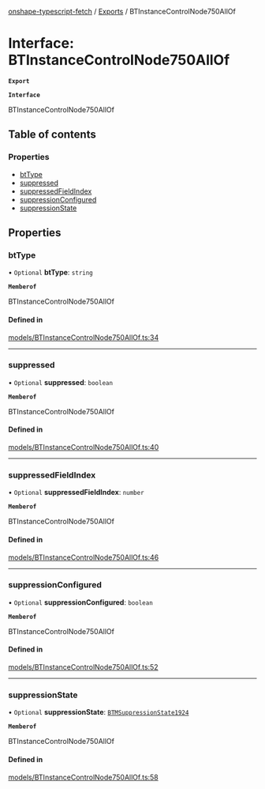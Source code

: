 [onshape-typescript-fetch](../README.md) / [Exports](../modules.md) / BTInstanceControlNode750AllOf

# Interface: BTInstanceControlNode750AllOf

**`Export`**

**`Interface`**

BTInstanceControlNode750AllOf

## Table of contents

### Properties

- [btType](BTInstanceControlNode750AllOf.md#bttype)
- [suppressed](BTInstanceControlNode750AllOf.md#suppressed)
- [suppressedFieldIndex](BTInstanceControlNode750AllOf.md#suppressedfieldindex)
- [suppressionConfigured](BTInstanceControlNode750AllOf.md#suppressionconfigured)
- [suppressionState](BTInstanceControlNode750AllOf.md#suppressionstate)

## Properties

### btType

• `Optional` **btType**: `string`

**`Memberof`**

BTInstanceControlNode750AllOf

#### Defined in

[models/BTInstanceControlNode750AllOf.ts:34](https://github.com/toebes/onshape-typescript-fetch/blob/3e11ae1/models/BTInstanceControlNode750AllOf.ts#L34)

___

### suppressed

• `Optional` **suppressed**: `boolean`

**`Memberof`**

BTInstanceControlNode750AllOf

#### Defined in

[models/BTInstanceControlNode750AllOf.ts:40](https://github.com/toebes/onshape-typescript-fetch/blob/3e11ae1/models/BTInstanceControlNode750AllOf.ts#L40)

___

### suppressedFieldIndex

• `Optional` **suppressedFieldIndex**: `number`

**`Memberof`**

BTInstanceControlNode750AllOf

#### Defined in

[models/BTInstanceControlNode750AllOf.ts:46](https://github.com/toebes/onshape-typescript-fetch/blob/3e11ae1/models/BTInstanceControlNode750AllOf.ts#L46)

___

### suppressionConfigured

• `Optional` **suppressionConfigured**: `boolean`

**`Memberof`**

BTInstanceControlNode750AllOf

#### Defined in

[models/BTInstanceControlNode750AllOf.ts:52](https://github.com/toebes/onshape-typescript-fetch/blob/3e11ae1/models/BTInstanceControlNode750AllOf.ts#L52)

___

### suppressionState

• `Optional` **suppressionState**: [`BTMSuppressionState1924`](BTMSuppressionState1924.md)

**`Memberof`**

BTInstanceControlNode750AllOf

#### Defined in

[models/BTInstanceControlNode750AllOf.ts:58](https://github.com/toebes/onshape-typescript-fetch/blob/3e11ae1/models/BTInstanceControlNode750AllOf.ts#L58)
